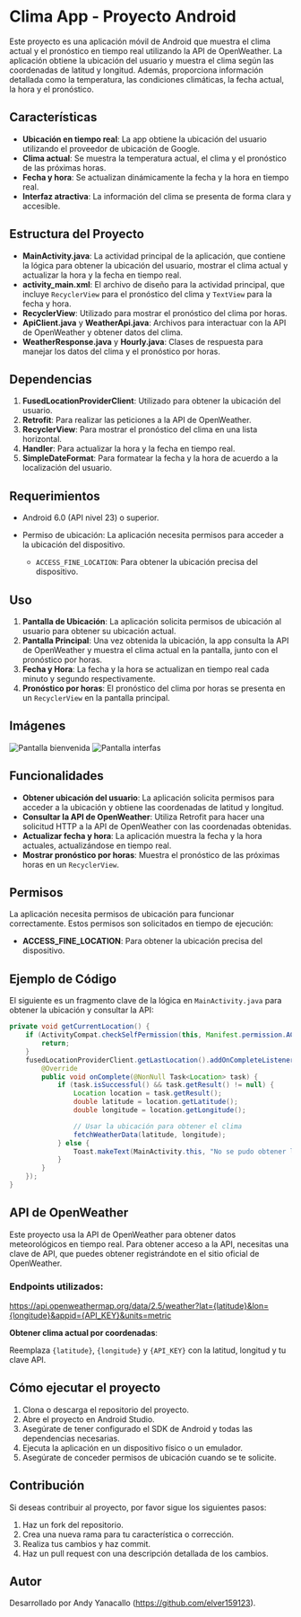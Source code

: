 # Clima App - Proyecto Android

Este proyecto es una aplicación móvil de Android que muestra el clima actual y el pronóstico en tiempo real utilizando la API de OpenWeather. La aplicación obtiene la ubicación del usuario y muestra el clima según las coordenadas de latitud y longitud. Además, proporciona información detallada como la temperatura, las condiciones climáticas, la fecha actual, la hora y el pronóstico.

## Características

- **Ubicación en tiempo real**: La app obtiene la ubicación del usuario utilizando el proveedor de ubicación de Google.
- **Clima actual**: Se muestra la temperatura actual, el clima y el pronóstico de las próximas horas.
- **Fecha y hora**: Se actualizan dinámicamente la fecha y la hora en tiempo real.
- **Interfaz atractiva**: La información del clima se presenta de forma clara y accesible.

## Estructura del Proyecto

- **MainActivity.java**: La actividad principal de la aplicación, que contiene la lógica para obtener la ubicación del usuario, mostrar el clima actual y actualizar la hora y la fecha en tiempo real.
- **activity_main.xml**: El archivo de diseño para la actividad principal, que incluye `RecyclerView` para el pronóstico del clima y `TextView` para la fecha y hora.
- **RecyclerView**: Utilizado para mostrar el pronóstico del clima por horas.
- **ApiClient.java** y **WeatherApi.java**: Archivos para interactuar con la API de OpenWeather y obtener datos del clima.
- **WeatherResponse.java** y **Hourly.java**: Clases de respuesta para manejar los datos del clima y el pronóstico por horas.

## Dependencias

1. **FusedLocationProviderClient**: Utilizado para obtener la ubicación del usuario.
2. **Retrofit**: Para realizar las peticiones a la API de OpenWeather.
3. **RecyclerView**: Para mostrar el pronóstico del clima en una lista horizontal.
4. **Handler**: Para actualizar la hora y la fecha en tiempo real.
5. **SimpleDateFormat**: Para formatear la fecha y la hora de acuerdo a la localización del usuario.

## Requerimientos

- Android 6.0 (API nivel 23) o superior.
- Permiso de ubicación: La aplicación necesita permisos para acceder a la ubicación del dispositivo.
  
  - `ACCESS_FINE_LOCATION`: Para obtener la ubicación precisa del dispositivo.

## Uso

1. **Pantalla de Ubicación**: La aplicación solicita permisos de ubicación al usuario para obtener su ubicación actual.
3. **Pantalla Principal**: Una vez obtenida la ubicación, la app consulta la API de OpenWeather y muestra el clima actual en la pantalla, junto con el pronóstico por horas.
5. **Fecha y Hora**: La fecha y la hora se actualizan en tiempo real cada minuto y segundo respectivamente.
6. **Pronóstico por horas**: El pronóstico del clima por horas se presenta en un `RecyclerView` en la pantalla principal.

## Imágenes

![Pantalla bienvenida](/imagenes/bienvenida.png)
![Pantalla interfas](/imagenes/interfas.png)

## Funcionalidades

- **Obtener ubicación del usuario**: La aplicación solicita permisos para acceder a la ubicación y obtiene las coordenadas de latitud y longitud.
- **Consultar la API de OpenWeather**: Utiliza Retrofit para hacer una solicitud HTTP a la API de OpenWeather con las coordenadas obtenidas.
- **Actualizar fecha y hora**: La aplicación muestra la fecha y la hora actuales, actualizándose en tiempo real.
- **Mostrar pronóstico por horas**: Muestra el pronóstico de las próximas horas en un `RecyclerView`.

## Permisos

La aplicación necesita permisos de ubicación para funcionar correctamente. Estos permisos son solicitados en tiempo de ejecución:

- **ACCESS_FINE_LOCATION**: Para obtener la ubicación precisa del dispositivo.

## Ejemplo de Código

El siguiente es un fragmento clave de la lógica en `MainActivity.java` para obtener la ubicación y consultar la API:

```java
private void getCurrentLocation() {
    if (ActivityCompat.checkSelfPermission(this, Manifest.permission.ACCESS_FINE_LOCATION) != PackageManager.PERMISSION_GRANTED && ActivityCompat.checkSelfPermission(this, Manifest.permission.ACCESS_COARSE_LOCATION) != PackageManager.PERMISSION_GRANTED) {
        return;
    }
    fusedLocationProviderClient.getLastLocation().addOnCompleteListener(new OnCompleteListener<Location>() {
        @Override
        public void onComplete(@NonNull Task<Location> task) {
            if (task.isSuccessful() && task.getResult() != null) {
                Location location = task.getResult();
                double latitude = location.getLatitude();
                double longitude = location.getLongitude();

                // Usar la ubicación para obtener el clima
                fetchWeatherData(latitude, longitude);
            } else {
                Toast.makeText(MainActivity.this, "No se pudo obtener la ubicación", Toast.LENGTH_SHORT).show();
            }
        }
    });
}
```

## API de OpenWeather

Este proyecto usa la API de OpenWeather para obtener datos meteorológicos en tiempo real. Para obtener acceso a la API, necesitas una clave de API, que puedes obtener registrándote en el sitio oficial de OpenWeather.

### Endpoints utilizados:

https://api.openweathermap.org/data/2.5/weather?lat={latitude}&lon={longitude}&appid={API_KEY}&units=metric

**Obtener clima actual por coordenadas**:

Reemplaza `{latitude}`, `{longitude}` y `{API_KEY}` con la latitud, longitud y tu clave API.

## Cómo ejecutar el proyecto

1. Clona o descarga el repositorio del proyecto.
2. Abre el proyecto en Android Studio.
3. Asegúrate de tener configurado el SDK de Android y todas las dependencias necesarias.
4. Ejecuta la aplicación en un dispositivo físico o un emulador.
5. Asegúrate de conceder permisos de ubicación cuando se te solicite.

## Contribución

Si deseas contribuir al proyecto, por favor sigue los siguientes pasos:

1. Haz un fork del repositorio.
2. Crea una nueva rama para tu característica o corrección.
3. Realiza tus cambios y haz commit.
4. Haz un pull request con una descripción detallada de los cambios.

## Autor

Desarrollado por Andy Yanacallo (https://github.com/elver159123).

